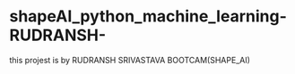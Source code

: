 # shapeAI_python_machine_learning-RUDRANSH-
this projest is by RUDRANSH SRIVASTAVA BOOTCAM(SHAPE_AI)
